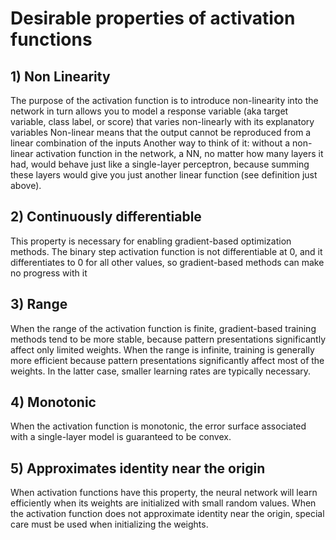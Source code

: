# Desirable properties of activation functions
## 1) Non Linearity
The purpose of the activation function is to introduce non-linearity into the network in turn allows you to model a response variable (aka target variable, class label, or score) that varies non-linearly with its explanatory variables
Non-linear means that the output cannot be reproduced from a linear combination of the inputs
Another way to think of it: without a non-linear activation function in the network, a NN, no matter how many layers it had, would behave just like a single-layer perceptron, because summing these layers would give you just another linear function (see definition just above).
## 2) Continuously differentiable
This property is necessary for enabling gradient-based optimization methods.
The binary step activation function is not differentiable at 0, and it differentiates to 0 for all other values, so gradient-based methods can make no progress with it
## 3) Range
When the range of the activation function is finite, gradient-based training methods tend to be more stable, because pattern presentations significantly affect only limited weights.
When the range is infinite, training is generally more efficient because pattern presentations significantly affect most of the weights. In the latter case, smaller learning rates are typically necessary.
## 4) Monotonic
When the activation function is monotonic, the error surface associated with a single-layer model is guaranteed to be convex.
## 5) Approximates identity near the origin
When activation functions have this property, the neural network will learn efficiently when its weights are initialized with small random values.
When the activation function does not approximate identity near the origin, special care must be used when initializing the weights.
